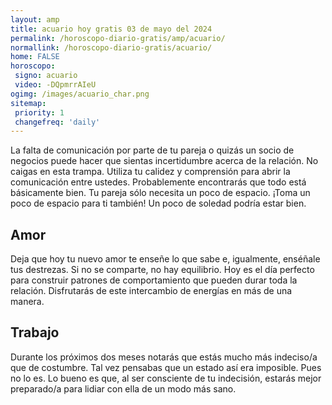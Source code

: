 ```yaml
---
layout: amp
title: acuario hoy gratis 03 de mayo del 2024 
permalink: /horoscopo-diario-gratis/amp/acuario/
normallink: /horoscopo-diario-gratis/acuario/
home: FALSE
horoscopo:
 signo: acuario
 video: -DQpmrrAIeU
ogimg: /images/acuario_char.png
sitemap:
 priority: 1
 changefreq: 'daily'
---
```



La falta de comunicación por parte de tu pareja o quizás un socio de negocios puede hacer que sientas incertidumbre acerca de la relación. No caigas en esta trampa. Utiliza tu calidez y comprensión para abrir la comunicación entre ustedes. Probablemente encontrarás que todo está básicamente bien. Tu pareja sólo necesita un poco de espacio. ¡Toma un poco de espacio para ti también! Un poco de soledad podría estar bien.

## Amor

Deja que hoy tu nuevo amor te enseñe lo que sabe e, igualmente, enséñale tus destrezas. Si no se comparte, no hay equilibrio. Hoy es el día perfecto para construir patrones de comportamiento que pueden durar toda la relación. Disfrutarás de este intercambio de energías en más de una manera.

## Trabajo

Durante los próximos dos meses notarás que estás mucho más indeciso/a que de costumbre. Tal vez pensabas que un estado así era imposible. Pues no lo es. Lo bueno es que, al ser consciente de tu indecisión, estarás mejor preparado/a para lidiar con ella de un modo más sano.